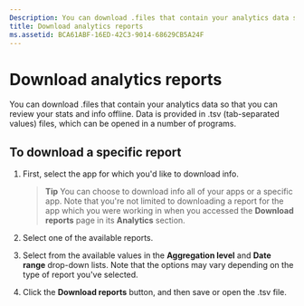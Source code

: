 ```yaml
---
Description: You can download .files that contain your analytics data so that you can review your stats and info offline.
title: Download analytics reports
ms.assetid: BCA61ABF-16ED-42C3-9014-68629CB5A24F
---
```


# Download analytics reports


You can download .files that contain your analytics data so that you can review your stats and info offline. Data is provided in .tsv (tab-separated values) files, which can be opened in a number of programs.

## To download a specific report

1.  First, select the app for which you'd like to download info.

    > **Tip**  You can choose to download info all of your apps or a specific app. Note that you're not limited to downloading a report for the app which you were working in when you accessed the **Download reports** page in its **Analytics** section.

2.  Select one of the available reports.

3.  Select from the available values in the **Aggregation level** and **Date range** drop-down lists. Note that the options may vary depending on the type of report you've selected.

4.  Click the **Download reports** button, and then save or open the .tsv file.


<!--HONumber=Mar16_HO2-->



